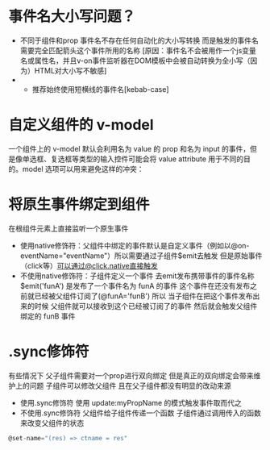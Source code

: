 # 事件名大小写问题？
* 不同于组件和prop 事件名不存在任何自动化的大小写转换 而是触发的事件名需要完全匹配箭头这个事件所用的名称 [原因：事件名不会被用作一个js变量名或属性名，并且v-on事件监听器在DOM模板中会被自动转换为全小写（因为）HTML对大小写不敏感]
* * 推荐始终使用短横线的事件名[kebab-case]

# 自定义组件的 v-model
一个组件上的 v-model 默认会利用名为 value 的 prop 和名为 input 的事件，但是像单选框、复选框等类型的输入控件可能会将 value attribute 用于不同的目的。model 选项可以用来避免这样的冲突：

# 将原生事件绑定到组件
在根组件元素上直接监听一个原生事件
* 使用native修饰符：父组件中绑定的事件默认是自定义事件（例如以@on-eventName="eventName"）所以需要通过子组件$emit去触发 但是原始事件（click等）可以通过@click.native直接触发
* 不使用native修饰符：子组件定义一个事件 去emit发布携带事件的事件名称
  $emit('funA') 是发布了一个事件名为 funA 的事件 这个事件在还没有发布之前就已经被父组件订阅了(@funA='funB') 
  所以 当子组件在把这个事件发布出来的时候 父组件就可以接收到这个已经被订阅了的事件 然后就会触发父组件绑定的 funB 事件

# .sync修饰符
有些情况下 父子组件需要对一个prop进行双向绑定 但是真正的双向绑定会带来维护上的问题 子组件可以修改父组件 且在父子组件都没有明显的改动来源
* 使用.sync修饰符 使用 update:myPropName 的模式触发事件取而代之
* 不使用.sync修饰符 父组件给子组件传递一个函数 子组件通过调用传入的函数来改变父组件的状态
```js
@set-name="(res) => ctname = res"
```
